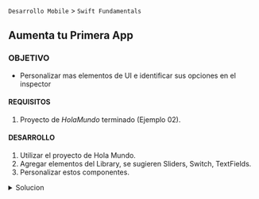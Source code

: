 `Desarrollo Mobile` > `Swift Fundamentals`

## Aumenta tu Primera App 

### OBJETIVO 

- Personalizar mas elementos de UI e identificar sus opciones en el inspector

#### REQUISITOS 

1. Proyecto de *HolaMundo* terminado (Ejemplo 02).

#### DESARROLLO

1. Utilizar el proyecto de Hola Mundo.
2. Agregar elementos del Library, se sugieren Sliders, Switch, TextFields.
3. Personalizar estos componentes.


<details>
	<summary>Solucion</summary>
	<p> Con base en el proyecto de Hola Mundo, abrir el Storyboard </p>
	<p> En el Storyboard, ir a **Library [ + ]** y arrastrar los elementos de UI que el alumno guste. </p>
	<p> Con el uso del Inspector, personalizar estos componentes. Intentar recrear algo parecido a esto: </p>
	<img src="1.png" alt="Solucion" width="600"
         height="411">
</details> 

